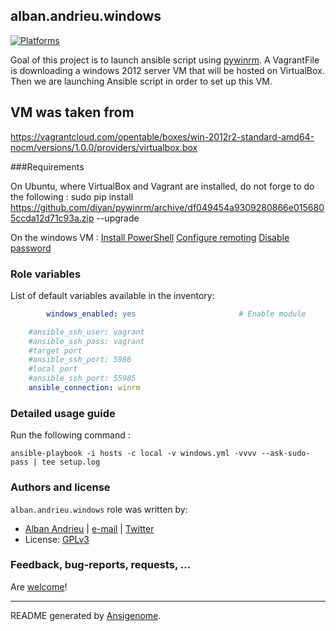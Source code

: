 ## alban.andrieu.windows

  [![Platforms](http://img.shields.io/badge/platforms-windows-lightgrey.svg?style=flat)](#)

Goal of this project is to launch ansible script using [pywinrm](https://pypi.python.org/pypi/pywinrm).
A VagrantFile is downloading a windows 2012 server VM that will be hosted on VirtualBox.
Then we are launching Ansible script in order to set up this VM.

VM was taken from
------------------

https://vagrantcloud.com/opentable/boxes/win-2012r2-standard-amd64-nocm/versions/1.0.0/providers/virtualbox.box

###Requirements

On Ubuntu, where VirtualBox and Vagrant are installed, do not forge to do the following :
sudo pip install https://github.com/diyan/pywinrm/archive/df049454a9309280866e0156805ccda12d71c93a.zip --upgrade

On the windows VM :
[Install PowerShell](https://github.com/AlbanAndrieu/ansible-windows/blob/master/files/upgrade_to_ps3.ps1)
[Configure remoting](https://github.com/AlbanAndrieu/ansible-windows/blob/master/files/ConfigureRemotingForAnsible.ps1)
[Disable password](http://www.tenniswood.co.uk/technology/windows/how-to-disable-password-expiration-for-windows-server-2012/)




### Role variables

List of default variables available in the inventory:

```yaml
        windows_enabled: yes                       # Enable module

    #ansible_ssh_user: vagrant
    #ansible_ssh_pass: vagrant
    #target port
    #ansible_ssh_port: 5986
    #local port
    #ansible_ssh_port: 55985
    ansible_connection: winrm
```


### Detailed usage guide

Run the following command :

`ansible-playbook -i hosts -c local -v windows.yml -vvvv --ask-sudo-pass | tee setup.log`


### Authors and license

`alban.andrieu.windows` role was written by:
- [Alban Andrieu](nabla.mobi) | [e-mail](mailto:alban.andrieu@free.fr) | [Twitter](https://twitter.com/AlbanAndrieu)
- License: [GPLv3](https://tldrlegal.com/license/gnu-general-public-license-v3-%28gpl-3%29)

### Feedback, bug-reports, requests, ...

Are [welcome](https://github.com/AlbanAndrieu/ansible-windows/issues)!

***

README generated by [Ansigenome](https://github.com/nickjj/ansigenome/).
